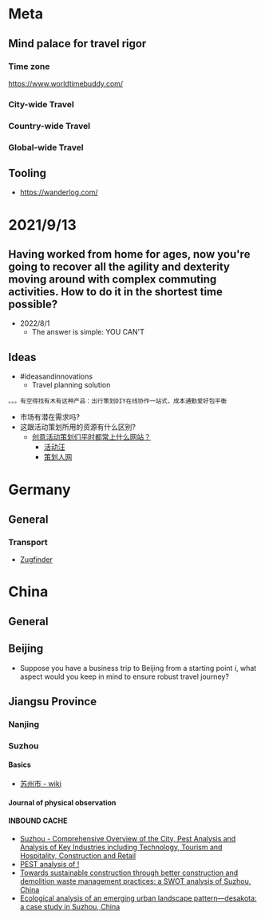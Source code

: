 # Meta
## Mind palace for travel rigor
### Time zone
https://www.worldtimebuddy.com/

### City-wide Travel

### Country-wide Travel

### Global-wide Travel

## Tooling
- https://wanderlog.com/

# 2021/9/13
## Having worked from home for ages, now you're going to recover all the agility and dexterity moving around with complex commuting activities. How to do it in the shortest time possible?
- 2022/8/1
  - The answer is simple: YOU CAN'T
## Ideas
- #ideasandinnovations 
  - Travel planning solution
```
。。。有空得找有木有这种产品：出行策划DIY在线协作一站式，成本通勤爱好包平衡
```
- 市场有潜在需求吗?
- 这跟活动策划所用的资源有什么区别?
  - [创意活动策划们平时都常上什么网站？](https://www.zhihu.com/question/28904659/answer/2051162968)
    - [活动汪](https://www.eventwang.cn/Content)
    - [策划人网](https://www.xplanner.com.cn/)


# Germany
## General
### Transport
- [Zugfinder](https://www.zugfinder.net/en/start)

# China
## General
## Beijing
- Suppose you have a business trip to Beijing from a starting point $i$, what aspect would you keep in mind to ensure robust travel journey?

## Jiangsu Province
### Nanjing

### Suzhou
#### Basics
- [苏州市 - wiki](https://zh.wikipedia.org/wiki/%E8%8B%8F%E5%B7%9E%E5%B8%82)
#### Journal of physical observation


#### INBOUND CACHE
- [Suzhou - Comprehensive Overview of the City, Pest Analysis and Analysis of Key Industries including Technology, Tourism and Hospitality, Construction and Retail](https://www.marketresearch.com/MarketLine-v3883/Suzhou-Comprehensive-Overview-City-Pest-13487789/)
- [PEST analysis of !](https://pestleanalysis.com/pest-analysis-of-china/)
- [Towards sustainable construction through better construction and demolition waste management practices: a SWOT analysis of Suzhou, China](https://www.tandfonline.com/doi/abs/10.1080/15623599.2022.2081406)
- [Ecological analysis of an emerging urban landscape pattern—desakota: a case study in Suzhou, China](https://link.springer.com/article/10.1007/s10980-006-0024-9)
